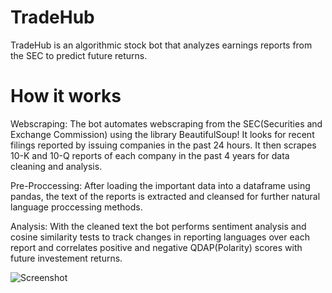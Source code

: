 # TradeHub

TradeHub is an algorithmic stock bot that analyzes earnings reports from the SEC to predict future returns. 

# How it works

Webscraping: The bot automates webscraping from the SEC(Securities and Exchange Commission) using the library BeautifulSoup! It looks for recent filings reported by issuing companies in the past 24 hours. It then scrapes 10-K and 10-Q reports of each company in the past 4 years for data cleaning and analysis.

Pre-Proccessing: After loading the important data into a dataframe using pandas, the text of the reports is extracted and cleansed for further natural language proccessing methods. 

Analysis: With the cleaned text the bot performs sentiment analysis and cosine similarity tests to track changes in reporting languages over each report and correlates positive and negative QDAP(Polarity) scores with future investement returns.




![Screenshot](predictions.png)
